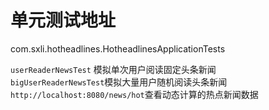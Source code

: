 # 单元测试地址
com.sxli.hotheadlines.HotheadlinesApplicationTests

`userReaderNewsTest` 模拟单次用户阅读固定头条新闻  
`bigUserReaderNewsTest`模拟大量用户随机阅读头条新闻  
`http://localhost:8080/news/hot`查看动态计算的热点新闻数据